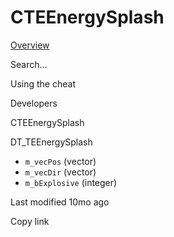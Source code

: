 # CTEEnergySplash



[Overview](broken-reference)

Search…



Using the cheat



Developers



CTEEnergySplash

DT\_TEEnergySplash

* `m_vecPos` (vector)
* `m_vecDir` (vector)
* `m_bExplosive` (integer)



Last modified 10mo ago

Copy link
